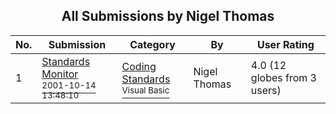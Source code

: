 ﻿<div align="center">

## All Submissions by Nigel Thomas

</div>

No.  | Submission | Category | By   | User Rating
---- | ---------- | -------- | ---- | -----------
1 | [Standards Monitor<br /><sup>2001-10-14 13:48:10</sup>](https://github.com/Planet-Source-Code/nigel-thomas-standards-monitor__1-27817) | [Coding Standards<br /><sup>Visual Basic</sup>](../ByCategory/coding-standards__1-43.md) | Nigel Thomas | 4.0 (12 globes from 3 users)
